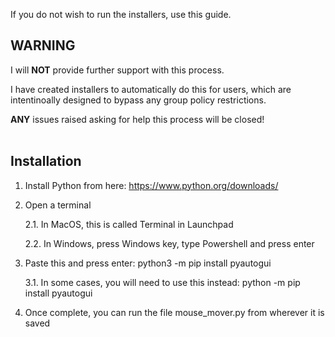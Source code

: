 If you do not wish to run the installers, use this guide.

## WARNING

I will **NOT** provide further support with this process.

I have created installers to automatically do this for users, which are intentinoally designed to bypass any group policy restrictions.

**ANY** issues raised asking for help this process will be closed!
<br />
<br />
## Installation

1. Install Python from here: https://www.python.org/downloads/
2. Open a terminal

    2.1. In MacOS, this is called Terminal in Launchpad

    2.2. In Windows, press Windows key, type Powershell and press enter

3. Paste this and press enter: python3 -m pip install pyautogui

    3.1. In some cases, you will need to use this instead: python -m pip install pyautogui
    
4. Once complete, you can run the file mouse_mover.py from wherever it is saved